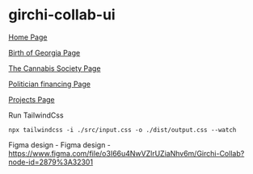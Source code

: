# girchi-collab-ui

[Home Page](https://giorgitchanturidze.github.io/girchi-collab-ui/src/index.html)

[Birth of Georgia Page]()

[The Cannabis Society Page](https://giorgitchanturidze.github.io/girchi-collab-ui/src/weed-society.html)

[Politician financing Page]()

[Projects Page]()

Run TailwindCss
```
npx tailwindcss -i ./src/input.css -o ./dist/output.css --watch
```
Figma design - Figma design - https://www.figma.com/file/o3I66u4NwVZlrUZiaNhv6m/Girchi-Collab?node-id=2879%3A32301